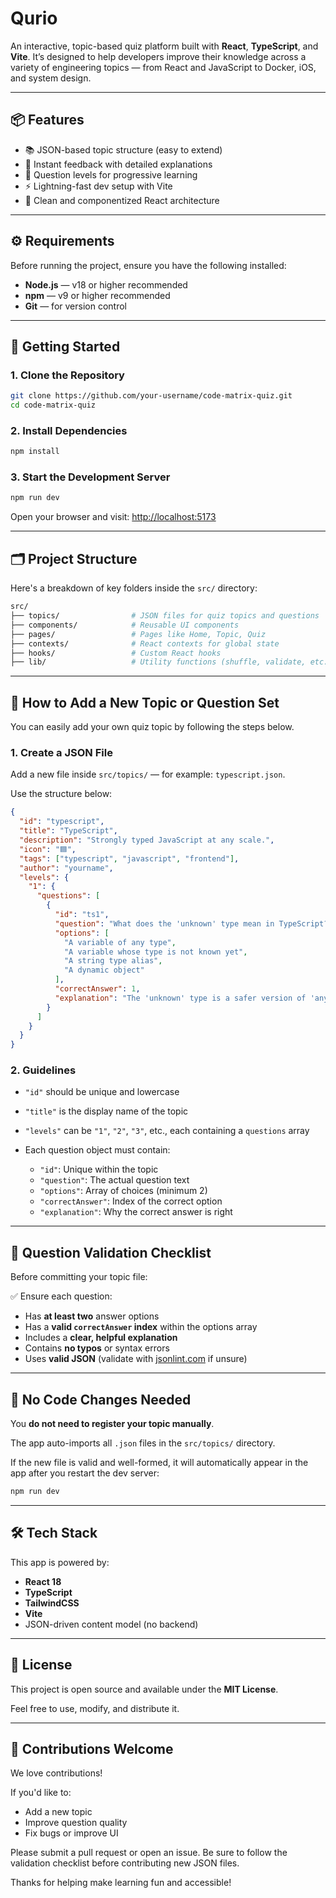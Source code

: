 # Qurio

An interactive, topic-based quiz platform built with **React**, **TypeScript**, and **Vite**. It’s designed to help developers improve their knowledge across a variety of engineering topics — from React and JavaScript to Docker, iOS, and system design.

---

## 📦 Features

- 📚 JSON-based topic structure (easy to extend)
- 🧠 Instant feedback with detailed explanations
- 🔁 Question levels for progressive learning
- ⚡ Lightning-fast dev setup with Vite
- 🧩 Clean and componentized React architecture

---

## ⚙️ Requirements

Before running the project, ensure you have the following installed:

- **Node.js** — v18 or higher recommended  
- **npm** — v9 or higher recommended  
- **Git** — for version control

---

## 🚀 Getting Started

### 1. Clone the Repository

```bash
git clone https://github.com/your-username/code-matrix-quiz.git
cd code-matrix-quiz
````

### 2. Install Dependencies

```bash
npm install
```

### 3. Start the Development Server

```bash
npm run dev
```

Open your browser and visit: [http://localhost:5173](http://localhost:5173)

---

## 🗂 Project Structure

Here's a breakdown of key folders inside the `src/` directory:

```bash
src/
├── topics/                # JSON files for quiz topics and questions
├── components/            # Reusable UI components
├── pages/                 # Pages like Home, Topic, Quiz
├── contexts/              # React contexts for global state
├── hooks/                 # Custom React hooks
├── lib/                   # Utility functions (shuffle, validate, etc.)
```

---

## 🧩 How to Add a New Topic or Question Set

You can easily add your own quiz topic by following the steps below.

### 1. Create a JSON File

Add a new file inside `src/topics/` — for example: `typescript.json`.

Use the structure below:

```json
{
  "id": "typescript",
  "title": "TypeScript",
  "description": "Strongly typed JavaScript at any scale.",
  "icon": "🟦",
  "tags": ["typescript", "javascript", "frontend"],
  "author": "yourname",
  "levels": {
    "1": {
      "questions": [
        {
          "id": "ts1",
          "question": "What does the 'unknown' type mean in TypeScript?",
          "options": [
            "A variable of any type",
            "A variable whose type is not known yet",
            "A string type alias",
            "A dynamic object"
          ],
          "correctAnswer": 1,
          "explanation": "The 'unknown' type is a safer version of 'any' — it forces type checking before use."
        }
      ]
    }
  }
}
```

### 2. Guidelines

* `"id"` should be unique and lowercase
* `"title"` is the display name of the topic
* `"levels"` can be `"1"`, `"2"`, `"3"`, etc., each containing a `questions` array
* Each question object must contain:

  * `"id"`: Unique within the topic
  * `"question"`: The actual question text
  * `"options"`: Array of choices (minimum 2)
  * `"correctAnswer"`: Index of the correct option
  * `"explanation"`: Why the correct answer is right

---

## 🧪 Question Validation Checklist

Before committing your topic file:

✅ Ensure each question:

* Has **at least two** answer options
* Has a **valid `correctAnswer` index** within the options array
* Includes a **clear, helpful explanation**
* Contains **no typos** or syntax errors
* Uses **valid JSON** (validate with [jsonlint.com](https://jsonlint.com) if unsure)

---

## 🔄 No Code Changes Needed

You **do not need to register your topic manually**.

The app auto-imports all `.json` files in the `src/topics/` directory.

If the new file is valid and well-formed, it will automatically appear in the app after you restart the dev server:

```bash
npm run dev
```

---

## 🛠 Tech Stack

This app is powered by:

* **React 18**
* **TypeScript**
* **TailwindCSS**
* **Vite**
* JSON-driven content model (no backend)

---

## 📄 License

This project is open source and available under the **MIT License**.

Feel free to use, modify, and distribute it.

---

## 🙌 Contributions Welcome

We love contributions!

If you'd like to:

* Add a new topic
* Improve question quality
* Fix bugs or improve UI

Please submit a pull request or open an issue. Be sure to follow the validation checklist before contributing new JSON files.

Thanks for helping make learning fun and accessible!
